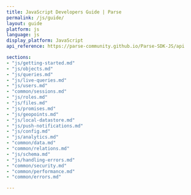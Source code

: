 ```yaml
---
title: JavaScript Developers Guide | Parse
permalink: /js/guide/
layout: guide
platform: js
language: js
display_platform: JavaScript
api_reference: https://parse-community.github.io/Parse-SDK-JS/api

sections:
- "js/getting-started.md"
- "js/objects.md"
- "js/queries.md"
- "js/live-queries.md"
- "js/users.md"
- "common/sessions.md"
- "js/roles.md"
- "js/files.md"
- "js/promises.md"
- "js/geopoints.md"
- "js/local-datastore.md"
- "js/push-notifications.md"
- "js/config.md"
- "js/analytics.md"
- "common/data.md"
- "common/relations.md"
- "js/schema.md"
- "js/handling-errors.md"
- "common/security.md"
- "common/performance.md"
- "common/errors.md"

---
```

